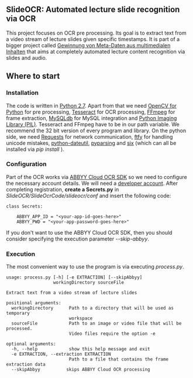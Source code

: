 SlideOCR: Automated lecture slide recognition via OCR
-----------------------------------------------------

This project focuses on OCR pre processing. Its goal is to extract text from a video stream of lecture slides given specific timestamps. It is part of a bigger project called [Gewinnung von Meta-Daten aus multimedialen Inhalten][seminar-link] that aims at completely automated lecture content recognition via slides and audio.

   [seminar-link]: http://apache.cs.uni-potsdam.de/de/profs/ifi/mm/lehre

Where to start
--------------

### Installation ###

The code is written in [Python 2.7][python]. Apart from that we need [OpenCV for Python][opencv] for pre processing, [Tesseract][tesseract] for OCR processing, [FFmpeg][ffmpeg] for frame extraction, [MySQLdb][mysqldb] for MySQL integration and [Python Imaging Library (PIL)][pil]. Tesseract and FFmpeg have to be in our path variable. We recommend the 32 bit version of every program and library. On the python side, we need [Requests][requests] for network communication, [ftfy][ftfy] for handling unicode mistakes, [python-dateutil][dateutil], [pyparsing][pyparsing] and [six][six] (which can all be installed via *pip install <library>*).

   [python]: http://www.python.org/download/releases/2.7.6/
   [opencv]: http://opencvpython.blogspot.de/2012/05/install-opencv-in-windows-for-python.html
   [tesseract]: https://code.google.com/p/tesseract-ocr/
   [ffmpeg]: http://www.ffmpeg.org/
   [requests]: http://requests.readthedocs.org/en/latest/user/install/
   [ftfy]: http://blog.luminoso.com/2012/08/24/fixing-unicode-mistakes-and-more-the-ftfy-package/
   [dateutil]: http://www.lfd.uci.edu/~gohlke/pythonlibs/#python-dateutil
   [pyparsing]: http://www.lfd.uci.edu/~gohlke/pythonlibs/#pyparsing
   [six]: http://www.lfd.uci.edu/~gohlke/pythonlibs/#six
   [matplotlib]: http://matplotlib.org/
   [mysqldb]: http://pypi.python.org/pypi/MySQL-python/
   [pil]: http://www.pythonware.com/products/pil/

### Configuration ###

Part of the OCR works via [ABBYY Cloud OCR SDK][abbyy] so we need to configure the necessary account details. We will need a [developer account][abbyy-register]. After completing registration, **create a Secrets.py** in *SlideOCR/SlideOcrCode/slideocr/conf* and insert the following code:

    class Secrets:
        
        ABBYY_APP_ID = "<your-app-id-goes-here>"
        ABBYY_PWD = "<your-app-password-goes-here>"

If you don't want to use the ABBYY Cloud OCR SDK, then you should consider specifying the execution parameter *--skip-abbyy*.

   [abbyy]: http://ocrsdk.com/
   [abbyy-register]: http://cloud.ocrsdk.com/Account/Register

### Execution ###

The most convenient way to use the program is via executing *process.py*.

    usage: process.py [-h] [-e EXTRACTION] [--skipAbbyy]
                      workingDirectory sourceFile
    
    Extract text from a video stream of lecture slides
    
    positional arguments:
      workingDirectory      Path to a directory that will be used as temporary
                            workspace
      sourceFile            Path to an image or video file that will be processed.
                            Video files require the option -e
    
    optional arguments:
      -h, --help            show this help message and exit
      -e EXTRACTION, --extraction EXTRACTION
                            Path to a file that contains the frame extraction data
      --skipAbbyy          skips ABBYY Cloud OCR processing
